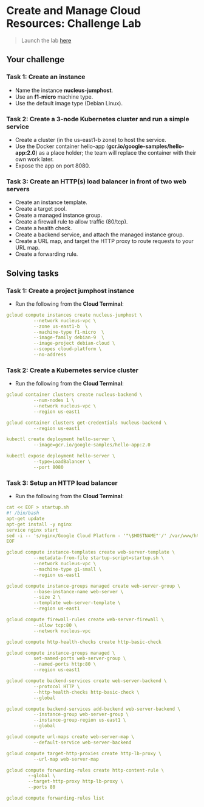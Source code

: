 # Create and Manage Cloud Resources: Challenge Lab

> Launch the lab [here](https://google.qwiklabs.com/focuses/10258?parent=catalog)

## Your challenge

### Task 1: Create an instance
- Name the instance **nucleus-jumphost**.
- Use an **f1-micro** machine type.
- Use the default image type (Debian Linux).

### Task 2: Create a 3-node Kubernetes cluster and run a simple service
- Create a cluster (in the us-east1-b zone) to host the service.
- Use the Docker container hello-app (**gcr.io/google-samples/hello-app:2.0**) as a place holder; the team will replace the container with their own work later.
- Expose the app on port 8080. 

### Task 3: Create an HTTP(s) load balancer in front of two web servers 
- Create an instance template.
- Create a target pool.
- Create a managed instance group.
- Create a firewall rule to allow traffic (80/tcp).
- Create a health check.
- Create a backend service, and attach the managed instance group.
- Create a URL map, and target the HTTP proxy to route requests to your URL map.
- Create a forwarding rule. 

## Solving tasks

### Task 1: Create a project jumphost instance

* Run the following from the **Cloud Terminal**:

```yaml
gcloud compute instances create nucleus-jumphost \
          --network nucleus-vpc \
          --zone us-east1-b  \
          --machine-type f1-micro  \
          --image-family debian-9  \
          --image-project debian-cloud \
          --scopes cloud-platform \
          --no-address
```
### Task 2: Create a Kubernetes service cluster

* Run the following from the **Cloud Terminal**:

```yaml
gcloud container clusters create nucleus-backend \
          --num-nodes 1 \
          --network nucleus-vpc \
          --region us-east1
```

```yaml
gcloud container clusters get-credentials nucleus-backend \
          --region us-east1
```

```yaml
kubectl create deployment hello-server \
          --image=gcr.io/google-samples/hello-app:2.0
```

```yaml
kubectl expose deployment hello-server \
          --type=LoadBalancer \
          --port 8080
```

### Task 3: Setup an HTTP load balancer

* Run the following from the **Cloud Terminal**:

```yaml
cat << EOF > startup.sh
#! /bin/bash
apt-get update
apt-get install -y nginx
service nginx start
sed -i -- 's/nginx/Google Cloud Platform - '"\$HOSTNAME"'/' /var/www/html/index.nginx-debian.html
EOF
```

```yaml
gcloud compute instance-templates create web-server-template \
          --metadata-from-file startup-script=startup.sh \
          --network nucleus-vpc \
          --machine-type g1-small \
          --region us-east1
```

```yaml
gcloud compute instance-groups managed create web-server-group \
          --base-instance-name web-server \
          --size 2 \
          --template web-server-template \
          --region us-east1
```

```yaml
gcloud compute firewall-rules create web-server-firewall \
          --allow tcp:80 \
          --network nucleus-vpc
```

```yaml
gcloud compute http-health-checks create http-basic-check
```

```yaml
gcloud compute instance-groups managed \
          set-named-ports web-server-group \
          --named-ports http:80 \
          --region us-east1
```

```yaml
gcloud compute backend-services create web-server-backend \
          --protocol HTTP \
          --http-health-checks http-basic-check \
          --global
```

```yaml
gcloud compute backend-services add-backend web-server-backend \
          --instance-group web-server-group \
          --instance-group-region us-east1 \
          --global
```

```yaml
gcloud compute url-maps create web-server-map \
          --default-service web-server-backend
```

```yaml
gcloud compute target-http-proxies create http-lb-proxy \
          --url-map web-server-map
```

```yaml
gcloud compute forwarding-rules create http-content-rule \
        --global \
        --target-http-proxy http-lb-proxy \
        --ports 80
```

```yaml
gcloud compute forwarding-rules list
```
